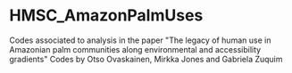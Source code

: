 # HMSC_AmazonPalmUses
Codes associated to analysis in the paper "The legacy of human use in Amazonian palm communities along environmental and accessibility gradients"
Codes by Otso Ovaskainen, Mirkka Jones and Gabriela Zuquim
